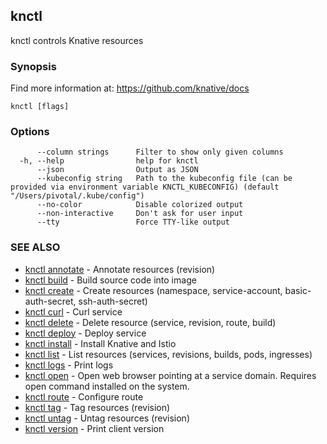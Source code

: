 ## knctl

knctl controls Knative resources

### Synopsis

Find more information at: https://github.com/knative/docs

```
knctl [flags]
```

### Options

```
      --column strings      Filter to show only given columns
  -h, --help                help for knctl
      --json                Output as JSON
      --kubeconfig string   Path to the kubeconfig file (can be provided via environment variable KNCTL_KUBECONFIG) (default "/Users/pivotal/.kube/config")
      --no-color            Disable colorized output
      --non-interactive     Don't ask for user input
      --tty                 Force TTY-like output
```

### SEE ALSO

* [knctl annotate](knctl_annotate.md)	 - Annotate resources (revision)
* [knctl build](knctl_build.md)	 - Build source code into image
* [knctl create](knctl_create.md)	 - Create resources (namespace, service-account, basic-auth-secret, ssh-auth-secret)
* [knctl curl](knctl_curl.md)	 - Curl service
* [knctl delete](knctl_delete.md)	 - Delete resource (service, revision, route, build)
* [knctl deploy](knctl_deploy.md)	 - Deploy service
* [knctl install](knctl_install.md)	 - Install Knative and Istio
* [knctl list](knctl_list.md)	 - List resources (services, revisions, builds, pods, ingresses)
* [knctl logs](knctl_logs.md)	 - Print logs
* [knctl open](knctl_open.md)	 - Open web browser pointing at a service domain. Requires open command installed on the system.
* [knctl route](knctl_route.md)	 - Configure route
* [knctl tag](knctl_tag.md)	 - Tag resources (revision)
* [knctl untag](knctl_untag.md)	 - Untag resources (revision)
* [knctl version](knctl_version.md)	 - Print client version

